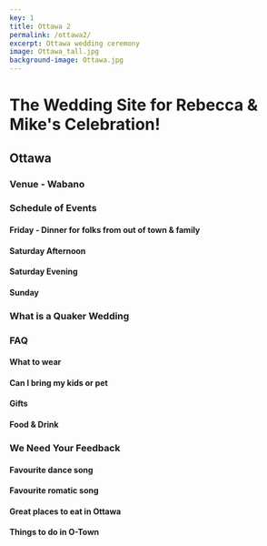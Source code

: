 ```yaml
---
key: 1
title: Ottawa 2
permalink: /ottawa2/
excerpt: Ottawa wedding ceremony
image: Ottawa_tall.jpg
background-image: Ottawa.jpg
---
```


# The Wedding Site for Rebecca &amp; Mike's Celebration!

## Ottawa

### Venue - Wabano

### Schedule of Events

#### Friday - Dinner for folks from out of town & family

#### Saturday Afternoon

#### Saturday Evening

#### Sunday

### What is a Quaker Wedding

### FAQ

#### What to wear

#### Can I bring my kids or pet

#### Gifts

#### Food & Drink

### We Need Your Feedback

#### Favourite dance song

#### Favourite romatic song

#### Great places to eat in Ottawa

#### Things to do in O-Town



